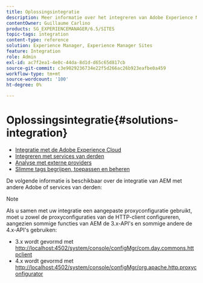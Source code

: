 ```yaml
---
title: Oplossingsintegratie
description: Meer informatie over het integreren van Adobe Experience Manager (AEM) met andere Adobe of services van derden.
contentOwner: Guillaume Carlino
products: SG_EXPERIENCEMANAGER/6.5/SITES
topic-tags: integration
content-type: reference
solution: Experience Manager, Experience Manager Sites
feature: Integration
role: Admin
exl-id: ac7f2ea1-4e0c-44da-8d1d-d65c65d817cb
source-git-commit: c3e9029236734e22f5d266ac26b923eafbe0a459
workflow-type: tm+mt
source-wordcount: '100'
ht-degree: 0%

---
```


# Oplossingsintegratie{#solutions-integration}

* [Integratie met de Adobe Experience Cloud](/help/sites-administering/marketing-cloud.md)
* [Integreren met services van derden](/help/sites-administering/third-party-services.md)
* [Analyse met externe providers](/help/sites-administering/external-providers.md)
* [Slimme tags begrijpen, toepassen en beheren](/help/assets/enhanced-smart-tags.md)

De volgende informatie is beschikbaar over de integratie van AEM met andere Adobe of services van derden:

>[!NOTE]
>
>Als u samen met uw integratie een aangepaste proxyconfiguratie gebruikt, moet u zowel de proxyconfiguraties van de HTTP-client configureren, aangezien sommige functies van AEM de 3.x-API&#39;s en sommige andere de 4.x-API&#39;s gebruiken:
>
>* 3.x wordt gevormd met [&#x200B; http://localhost:4502/system/console/configMgr/com.day.commons.httpclient](http://localhost:4502/system/console/configMgr/com.day.commons.httpclient)
>* 4.x wordt gevormd met [&#x200B; http://localhost:4502/system/console/configMgr/org.apache.http.proxyconfigurator](http://localhost:4502/system/console/configMgr/org.apache.http.proxyconfigurator)
>
